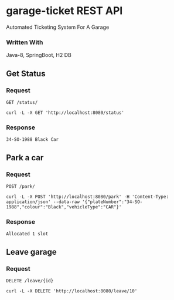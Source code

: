 # garage-ticket REST API
Automated Ticketing System For A Garage

### Written With 
Java-8, SpringBoot, H2 DB

## Get Status

### Request

`GET /status/`

    curl -L -X GET 'http://localhost:8080/status'

### Response

    34-SO-1988 Black Car

## Park a car

### Request

`POST /park/`

    curl -L -X POST 'http://localhost:8080/park' -H 'Content-Type: application/json' --data-raw '{"plateNumber":"34-SO-1988","colour":"Black","vehicleType":"CAR"}'

### Response

    Allocated 1 slot

## Leave garage

### Request

`DELETE /leave/{id}`

    curl -L -X DELETE 'http://localhost:8080/leave/10'

